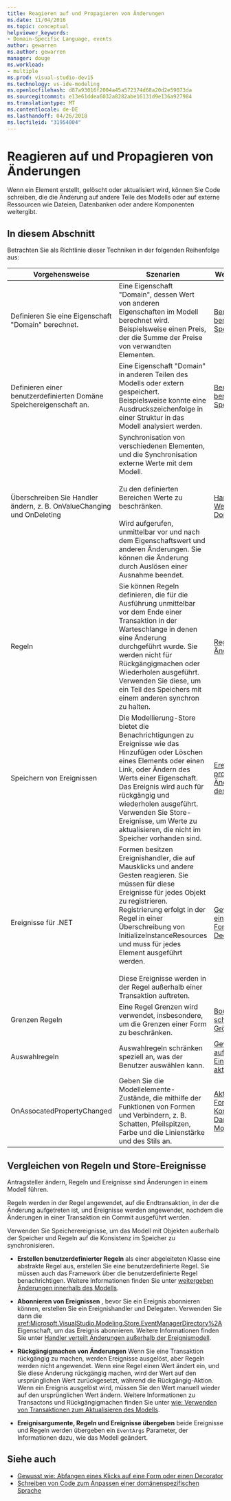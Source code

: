 ```yaml
---
title: Reagieren auf und Propagieren von Änderungen
ms.date: 11/04/2016
ms.topic: conceptual
helpviewer_keywords:
- Domain-Specific Language, events
author: gewarren
ms.author: gewarren
manager: douge
ms.workload:
- multiple
ms.prod: visual-studio-dev15
ms.technology: vs-ide-modeling
ms.openlocfilehash: d87a93016f2004a45a572374d68a20d2e59073da
ms.sourcegitcommit: e13e61ddea6032a8282abe16131d9e136a927984
ms.translationtype: MT
ms.contentlocale: de-DE
ms.lasthandoff: 04/26/2018
ms.locfileid: "31954004"
---
```

# <a name="responding-to-and-propagating-changes"></a>Reagieren auf und Propagieren von Änderungen
Wenn ein Element erstellt, gelöscht oder aktualisiert wird, können Sie Code schreiben, die die Änderung auf andere Teile des Modells oder auf externe Ressourcen wie Dateien, Datenbanken oder andere Komponenten weitergibt.

## <a name="in-this-section"></a>In diesem Abschnitt
 Betrachten Sie als Richtlinie dieser Techniken in der folgenden Reihenfolge aus:

|Vorgehensweise|Szenarien|Weitere Informationen|
|---------------|---------------|--------------------------|
|Definieren Sie eine Eigenschaft "Domain" berechnet.|Eine Eigenschaft "Domain", dessen Wert von anderen Eigenschaften im Modell berechnet wird. Beispielsweise einen Preis, der die Summe der Preise von verwandten Elementen.|[Berechnete und benutzerdefinierte Speichereigenschaften](../modeling/calculated-and-custom-storage-properties.md)|
|Definieren einer benutzerdefinierten Domäne Speichereigenschaft an.|Eine Eigenschaft "Domain" in anderen Teilen des Modells oder extern gespeichert. Beispielsweise konnte eine Ausdruckszeichenfolge in einer Struktur in das Modell analysiert werden.|[Berechnete und benutzerdefinierte Speichereigenschaften](../modeling/calculated-and-custom-storage-properties.md)|
|Überschreiben Sie Handler ändern, z. B. OnValueChanging und OnDeleting|Synchronisation von verschiedenen Elementen, und die Synchronisation externe Werte mit dem Modell.<br /><br /> Zu den definierten Bereichen Werte zu beschränken.<br /><br /> Wird aufgerufen, unmittelbar vor und nach dem Eigenschaftswert und anderen Änderungen. Sie können die Änderung durch Auslösen einer Ausnahme beendet.|[Handler für Wertänderungen von Domäneneigenschaften](../modeling/domain-property-value-change-handlers.md)|
|Regeln|Sie können Regeln definieren, die für die Ausführung unmittelbar vor dem Ende einer Transaktion in der Warteschlange in denen eine Änderung durchgeführt wurde. Sie werden nicht für Rückgängigmachen oder Wiederholen ausgeführt. Verwenden Sie diese, um ein Teil des Speichers mit einem anderen synchron zu halten.|[Regeln propagieren Änderungen im Modell](../modeling/rules-propagate-changes-within-the-model.md)|
|Speichern von Ereignissen|Die Modellierung-Store bietet die Benachrichtigungen zu Ereignisse wie das Hinzufügen oder Löschen eines Elements oder einen Link, oder Ändern des Werts einer Eigenschaft. Das Ereignis wird auch für rückgängig und wiederholen ausgeführt. Verwenden Sie Store-Ereignisse, um Werte zu aktualisieren, die nicht im Speicher vorhanden sind.|[Ereignishandler propagieren Änderungen außerhalb des Modells](../modeling/event-handlers-propagate-changes-outside-the-model.md)|
|Ereignisse für .NET|Formen besitzen Ereignishandler, die auf Mausklicks und andere Gesten reagieren. Sie müssen für diese Ereignisse für jedes Objekt zu registrieren. Registrierung erfolgt in der Regel in einer Überschreibung von InitializeInstanceResources und muss für jedes Element ausgeführt werden.<br /><br /> Diese Ereignisse werden in der Regel außerhalb einer Transaktion auftreten.|[Gewusst wie: Abfangen eines Klicks auf eine Form oder einen Decorator](../modeling/how-to-intercept-a-click-on-a-shape-or-decorator.md)|
|Grenzen Regeln|Eine Regel Grenzen wird verwendet, insbesondere, um die Grenzen einer Form zu beschränken.|[BoundsRules schränken Position und Größe von Formen ein](../modeling/boundsrules-constrain-shape-location-and-size.md)|
|Auswahlregeln|Auswahlregeln schränken speziell an, was der Benutzer auswählen kann.|[Gewusst wie: Zugreifen auf die und Einschränken der aktuellen Auswahl](../modeling/how-to-access-and-constrain-the-current-selection.md)|
|OnAssocatedPropertyChanged|Geben Sie die Modellelemente-Zustände, die mithilfe der Funktionen von Formen und Verbindern, z. B. Schatten, Pfeilspitzen, Farbe und die Linienstärke und des Stils an.|[Aktualisieren von Formen und Konnektoren zur Darstellung des Modells](../modeling/updating-shapes-and-connectors-to-reflect-the-model.md)|

## <a name="comparing-rules-and-store-events"></a>**Vergleichen von Regeln und Store-Ereignisse**
 Antragsteller ändern, Regeln und Ereignisse sind Änderungen in einem Modell führen.

 Regeln werden in der Regel angewendet, auf die Endtransaktion, in der die Änderung aufgetreten ist, und Ereignisse werden angewendet, nachdem die Änderungen in einer Transaktion ein Commit ausgeführt werden.

 Verwenden Sie Speicherereignisse, um das Modell mit Objekten außerhalb der Speicher und Regeln auf die Konsistenz im Speicher zu synchronisieren.

-   **Erstellen benutzerdefinierter Regeln** als einer abgeleiteten Klasse eine abstrakte Regel aus, erstellen Sie eine benutzerdefinierte Regel. Sie müssen auch das Framework über die benutzerdefinierte Regel benachrichtigen. Weitere Informationen finden Sie unter [weitergeben Änderungen innerhalb des Modells](../modeling/rules-propagate-changes-within-the-model.md).

-   **Abonnieren von Ereignissen** , bevor Sie ein Ereignis abonnieren können, erstellen Sie ein Ereignishandler und Delegaten. Verwenden Sie dann die <xref:Microsoft.VisualStudio.Modeling.Store.EventManagerDirectory%2A>Eigenschaft, um das Ereignis abonnieren. Weitere Informationen finden Sie unter [Handler verteilt Änderungen außerhalb der Ereignismodell](../modeling/event-handlers-propagate-changes-outside-the-model.md).

-   **Rückgängigmachen von Änderungen** Wenn Sie eine Transaktion rückgängig zu machen, werden Ereignisse ausgelöst, aber Regeln werden nicht angewendet. Wenn eine Regel einen Wert ändert ein, und Sie diese Änderung rückgängig machen, wird der Wert auf den ursprünglichen Wert zurückgesetzt, während die Rückgängig-Aktion. Wenn ein Ereignis ausgelöst wird, müssen Sie den Wert manuell wieder auf den ursprünglichen Wert ändern. Weitere Informationen zu Transactons und Rückgängigmachen finden Sie unter [wie: Verwenden von Transaktionen zum Aktualisieren des Modells](../modeling/how-to-use-transactions-to-update-the-model.md).

-   **Ereignisargumente, Regeln und Ereignisse übergeben** beide Ereignisse und Regeln werden übergeben ein `EventArgs` Parameter, der Informationen dazu, wie das Modell geändert.

## <a name="see-also"></a>Siehe auch

- [Gewusst wie: Abfangen eines Klicks auf eine Form oder einen Decorator](../modeling/how-to-intercept-a-click-on-a-shape-or-decorator.md)
- [Schreiben von Code zum Anpassen einer domänenspezifischen Sprache](../modeling/writing-code-to-customise-a-domain-specific-language.md)